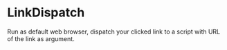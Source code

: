 # LinkDispatch
Run as default web browser, dispatch your clicked link to a script with URL of the link as argument.
